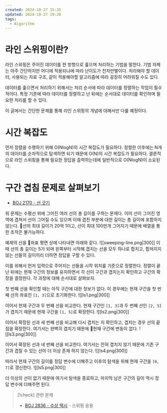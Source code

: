 ```yaml
---
created: 2024-10-27 15:35
updated: 2024-10-27 19:20
tags:
  - Algorithm
---
```

# 라인 스위핑이란?
라인 스위핑은 주어진 데이터를 한 방향으로 훑으며 처리하는 기법을 말한다.
기법 자체는 아주 간단하지만 어디에 적용되냐에 따라 난이도가 천차만별이다.
처리해야 할 데이터, 사용되는 자료 구조, 같이 적용해야할 알고리즘에 따라 굉장히 어려워질 수도 있다.

데이터를 훑으면서 처리하기 위해서는 처리 순서에 따라 데이터를 정렬하는 작업이 필수적이다.
특정 기준에 따라 데이터를 정렬하고 난 뒤에는 순서대로 데이터를 확인하며 필요한 처리를 할 수 있다.

이 글에서는 간단한 문제를 통해 라인 스위핑의 개념에 대해서만 다룰 예정이다.
# 시간 복잡도
먼저 정렬을 수행하기 위해 O(NlogN)의 시간 복잡도가 필요하다.
정렬한 이후에는 N개의 데이터를 순차적으로 탐색하면 되기 때문에 O(N)의 시간 복잡도가 필요하다.
결론적으로 라인 스위핑을 통해 필요한 정답을 출력하는데에 일반적으로 O(NlogN)이 소요된다.
# 구간 겹침 문제로 살펴보기
- [BOJ 2170 - 선 긋기](https://www.acmicpc.net/problem/2170)

위 문제는 수평선 위에 그어진 여러 선의 총 길이를 구하는 문제다.
이미 선이 그어진 영역에 겹쳐서 선이 그어질 수도 있으며 이때 겹친 부분에 대한 길이는 총 길이에 포함하지 않는다.
선의 최대 길이가 20억 1이고, 선이 최대 100만개 그어지기 때문에 배열을 통한 조작은 불가능하다.

예제의 선을 좌표 평면 상에 나타내면 아래와 같다.
![[sweeping-line.png|300]]
이때 선의 총 길이는 5가 되며 왼쪽부터 시작해 겹치는 선을 모두 하나로 합치고, 합쳐지지 않는 선들의 길이끼리 더하면 정답을 구할 수 있다.

이를 위해서 먼저 입력으로 주어지는 선들을 시작 위치를 기준으로 정렬한다.
정렬이 끝난 뒤에는 현재 구간의 정보를 유지하면서 각 선이 구간과 겹치는지 확인하고 구간의 확장을 결정한다.
각 과정에 대해 순서대로 살펴보자.

첫 번째 선을 확인할 때는 아직 구간에 대한 정보가 없다. 이 경우에는 현재 구간을 첫 번째 선의 좌표인 `[1, 3]`으로 초기화한다.
![[ls1.png|300]]

이어서 현재 구간과 두 번째 선을 비교한다. 현재 구간인 `[1, 3]`과 두 번째 선인 `[2, 5]`가 겹치기 때문에 현재 구간을 `[1, 5]`로 확장한다.
![[ls2.png|300]]

이어서 확장된 선과 세 번째 선을 비교해 다시 겹치는 지 확인하고, 겹치는 경우 선의 끝점을 확장한다. 여기서는 완벽히 겹치기 때문에 현재 구간에 변동이 없다.
![[ls3.png|300]]

이어서 확장된 선과 네 번째 선을 비교한다. 여기서는 전혀 겹치지 않기 때문에 기존 구간과 겹칠 수 있는 선이 더 이상 존재 하지 않는다.
![[ls4.png|300]]

따라서  현재 구간의 길이를 정답 변수에 더해주고 이후의 탐색을 위해 현재 구간을 `[6, 7]`로 갱신한다.
![[ls5.png|300]]

더 이상의 선이 없기 때문에 여기서 탐색을 종료하고, 마지막 남은 구간의 길이 역시 정답 변수에 더해주면 된다.

> [!check] 관련 문제
> - [BOJ 2836 - 수상 택시](https://www.acmicpc.net/problem/2836) - 스위핑 응용
